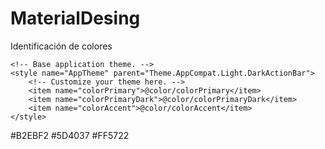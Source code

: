 # MaterialDesing


Identificación de colores

<resources>

    <!-- Base application theme. -->
    <style name="AppTheme" parent="Theme.AppCompat.Light.DarkActionBar">
        <!-- Customize your theme here. -->
        <item name="colorPrimary">@color/colorPrimary</item>
        <item name="colorPrimaryDark">@color/colorPrimaryDark</item>
        <item name="colorAccent">@color/colorAccent</item>
    </style>

</resources>




<?xml version="1.0" encoding="utf-8"?>
<resources>
    <color name="colorPrimary">#B2EBF2</color>
    <color name="colorPrimaryDark">#5D4037</color>
    <color name="colorAccent">#FF5722</color>
</resources>
